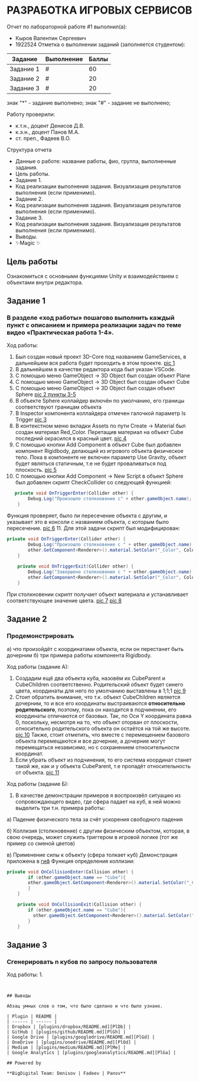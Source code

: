 # РАЗРАБОТКА ИГРОВЫХ СЕРВИСОВ
Отчет по лабораторной работе #1 выполнил(а):
- Кыров Валентин Сергеевич
- 1922524
Отметка о выполнении заданий (заполняется студентом):

| Задание | Выполнение | Баллы |
| ------ | ------ | ------ |
| Задание 1 | # | 60 |
| Задание 2 | # | 20 |
| Задание 3 | # | 20 |

знак "*" - задание выполнено; знак "#" - задание не выполнено;

Работу проверили:
- к.т.н., доцент Денисов Д.В.
- к.э.н., доцент Панов М.А.
- ст. преп., Фадеев В.О.


Структура отчета

- Данные о работе: название работы, фио, группа, выполненные задания.
- Цель работы.
- Задание 1.
- Код реализации выполнения задания. Визуализация результатов выполнения (если применимо).
- Задание 2.
- Код реализации выполнения задания. Визуализация результатов выполнения (если применимо).
- Задание 3.
- Код реализации выполнения задания. Визуализация результатов выполнения (если применимо).
- Выводы.
- ✨Magic ✨

## Цель работы
Ознакомиться с основными функциями Unity и взаимодействием с объектами внутри редактора.

## Задание 1
### В разделе «ход работы» пошагово выполнить каждый пункт с описанием и примера реализации задач по теме видео «Практическая работа 1-4».
Ход работы:
1. Был создан новый проект 3D-Core под названием GameServices, в дальнейшем вся работа будет проходить в этом проекте. [pic 1](https://drive.google.com/file/d/14WnskIyDgGCBZCJIN7sxEGTqSo85K3uU/view?usp=sharing)
2. В дальнейшем в качестве редактора кода был указан VSCode. 
3. С помощью меню GameObject -> 3D Object был создан объект Plane
4. С помощью меню GameObject -> 3D Object был создан объект Cube
5. С помощью меню GameObject -> 3D Object был создан объект Sphere [pic 2 пункты 3-5](https://drive.google.com/file/d/1NId8BSxX67R8x984uoGO-HU-BS2soP7d/view?usp=sharing)
6. В объекте Sphere коллайдер включён по умолчанию, его границы соответствуют границам объекта
7. В Inspector компонента коллайдера отмечен галочкой параметр Is Trigger [pic 3](https://drive.google.com/file/d/1suiYb3clYUGOX7MYqwOU7KanWS_pxrt0/view?usp=sharing)
8. В контекстном меню вкладки Assets по пути Create -> Material был создан материал Red_Color. Перетащив материал на объект Cube последний окрасился в красный цвет. [pic 4](https://drive.google.com/file/d/1kaSXNrKRx7z5n_vF6zVE-6vTm8PY7oOQ/view?usp=sharing)
9. С помощью кнопки Add Component в объект Cube был добавлен компонент Rigidbody, делающий из игрового объекта физическое тело. Пока в компоненте не включен параметр Use Gravity, объект будет являться статичным, т.е не будет проваливаться под плоскость. [pic 5](https://drive.google.com/file/d/1IW48L7jIRSWVtdibaAAunu0FJ2NZLF2t/view?usp=sharing)
10. С помощью кнопки Add Component -> New Script в объект Sphere был добавлен скрипт CheckCollider со следующей функцией:
```csharp
   private void OnTriggerEnter(Collider other) {
        Debug.Log("Произошло столкновение с" + other.gameObject.name);
    }
```
Функция проверяет, было ли пересечение объекта с другим, и указывает это в консоли с названием объекта, с которым было пересечение. [pic 6](https://drive.google.com/file/d/1TkrGM93zCbgRvGa_Z8ukv-87ouX3iYld/view?usp=sharing)
11. Для этой задачи скрипт был модифицирован:
```csharp
private void OnTriggerEnter(Collider other) {
        Debug.Log("Произошло столкновение с " + other.gameObject.name);
        other.GetComponent<Renderer>().material.SetColor("_Color", Color.green);
    }
    
    private void OnTriggerExit(Collider other) {
        Debug.Log("Завершено столкновение с " + other.gameObject.name);
        other.GetComponent<Renderer>().material.SetColor("_Color", Color.red);
    }
```
При столкновении скрипт получает объект материала и устанавливает соответствующее значение цвета. [pic 7](https://drive.google.com/file/d/1Wdn4IqLU_I2BkrAbmgNWSMiT5msZvsiy/view?usp=sharing) [pic 8](https://drive.google.com/file/d/1HL-6SQRZULvYDV8-oy6Xt9fS0Jap31Dn/view?usp=sharing)



## Задание 2
### Продемонстрировать 
а) что произойдёт с координатами объекта, если он перестанет быть дочерним
б) три примера работы компонента Rigidbody.

Ход работы (задание А):
1. Создадим ещё два объекта куба, назовём их CubeParent и CubeChildren соответственно. Родительский объект будет синего цвета, координаты для него по умолчанию выставлены в 1;1;1 [pic 9](https://drive.google.com/file/d/1IFFdAgwFwLdOCQArwBFEQMdqMYRJ26SU/view?usp=sharing)
2. Стоит обратить внимание, что т.к. объект CubeChildren является дочерним, то и все его координаты выстраиваются **относительно родительского**, поэтому, пока он находится в подчинении, его координаты отличаются от базовых. Так, по Оси Y координата равна 0, поскольку, несмотря на то, что объект оторван от плоскости, относительно родительского объекта он остаётся на той же высоте. [pic 10](https://drive.google.com/file/d/1iCyBcFhsmtDb9ELh7VB6vw2ytgtYX-nN/view?usp=sharing) Также, стоит отметить, что вместе с перемещением базового объекта перемещаются и все дочерние, а дочерние могут перемещаться независимо, но с сохранением относительности координат.
3. Если убрать объект из подчинения, то его система координат станет такой же, как и у объекта CubeParent, т.е пропадёт относительность от объекта. [pic 11](https://drive.google.com/file/d/1xp9j5XmX4yu2Kv-HnfWfmypNavdOv9pY/view?usp=sharing)

Ход работы (задание Б):
1. В качестве демонстрации примеров я воспроизвёл ситуацию из сопровождающего видео, где сфера падает на куб, в ней можно выделить три т.н. примера работы:

а) Падение физического тела за счёт ускорения свободного падения

б) Коллизия (столкновение) с другим физическим объектом, которая, в свою очередь, может служить триггером в игровой логике (тот же пример со сменой цветов)

в) Применение силы к объекту (сфера толкает куб)
Демонстрация приложена в [гиф](https://drive.google.com/file/d/19JY25GIaC8a2pgPHPn3y3Tk0Oro-D6VL/view?usp=sharing)
Функция определения коллизии: 
```csharp
private void OnCollisionEnter(Collision other) {
        if (other.gameObject.name == "Cube"){
        other.gameObject.GetComponent<Renderer>().material.SetColor("_Color", Color.blue);
        }
    }

    private void OnCollisionExit(Collision other) {
        if (other.gameObject.name == "Cube"){
          other.gameObject.GetComponent<Renderer>().material.SetColor("_Color", Color.grey);
        }
    }
```

## Задание 3
### Сгенерировать n кубов по запросу пользователя

Ход работы:
1. 

```


## Выводы

Абзац умных слов о том, что было сделано и что было узнано.

| Plugin | README |
| ------ | ------ |
| Dropbox | [plugins/dropbox/README.md][PlDb] |
| GitHub | [plugins/github/README.md][PlGh] |
| Google Drive | [plugins/googledrive/README.md][PlGd] |
| OneDrive | [plugins/onedrive/README.md][PlOd] |
| Medium | [plugins/medium/README.md][PlMe] |
| Google Analytics | [plugins/googleanalytics/README.md][PlGa] |

## Powered by

**BigDigital Team: Denisov | Fadeev | Panov**
